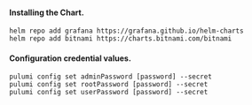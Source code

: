 #### Installing the Chart.
```hcl
helm repo add grafana https://grafana.github.io/helm-charts
helm repo add bitnami https://charts.bitnami.com/bitnami
```

#### Configuration credential values.
```hcl
pulumi config set adminPassword [password] --secret
pulumi config set rootPassword [password] --secret
pulumi config set userPassword [password] --secret
```